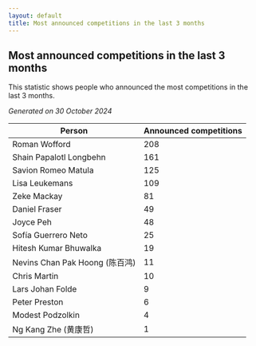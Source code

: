 ```yaml
---
layout: default
title: Most announced competitions in the last 3 months
---
```

## Most announced competitions in the last 3 months
This statistic shows people who announced the most competitions in the last 3 months.

*Generated on 30 October 2024*

| Person | Announced competitions |
| --- | --- |
| Roman Wofford | 208 |
| Shain Papalotl Longbehn | 161 |
| Savion Romeo Matula | 125 |
| Lisa Leukemans | 109 |
| Zeke Mackay | 81 |
| Daniel Fraser | 49 |
| Joyce Peh | 48 |
| Sofía Guerrero Neto | 25 |
| Hitesh Kumar Bhuwalka | 19 |
| Nevins Chan Pak Hoong (陈百鸿) | 11 |
| Chris Martin | 10 |
| Lars Johan Folde | 9 |
| Peter Preston | 6 |
| Modest Podzolkin | 4 |
| Ng Kang Zhe (黄康哲) | 1 |
